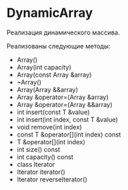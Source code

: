 # DynamicArray

Реализация динамического массива.  

Реализованы следующие методы:
 
- Array() 
- Array(int capacity)  
- Array(const Array &array)  
- ~Array()  
- Array(Array &&array)  
- Array &operator=(Array &array)  
- Array &operator=(Array &&array)  
- int insert(const T &value)  
- int insert(int index, const T &value)  
- void remove(int index)  
- const T &operator[](int index) const  
- T &operator[](int index)  
- int size() const  
- int capacity() const  
- class Iterator  
- Iterator iterator()  
- Iterator reverseIterator()  
